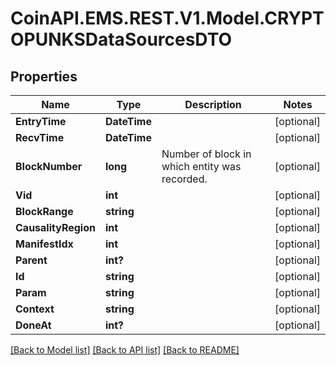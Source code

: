 # CoinAPI.EMS.REST.V1.Model.CRYPTOPUNKSDataSourcesDTO

## Properties

Name | Type | Description | Notes
------------ | ------------- | ------------- | -------------
**EntryTime** | **DateTime** |  | [optional] 
**RecvTime** | **DateTime** |  | [optional] 
**BlockNumber** | **long** | Number of block in which entity was recorded. | [optional] 
**Vid** | **int** |  | [optional] 
**BlockRange** | **string** |  | [optional] 
**CausalityRegion** | **int** |  | [optional] 
**ManifestIdx** | **int** |  | [optional] 
**Parent** | **int?** |  | [optional] 
**Id** | **string** |  | [optional] 
**Param** | **string** |  | [optional] 
**Context** | **string** |  | [optional] 
**DoneAt** | **int?** |  | [optional] 

[[Back to Model list]](../README.md#documentation-for-models) [[Back to API list]](../README.md#documentation-for-api-endpoints) [[Back to README]](../README.md)

